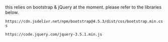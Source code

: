 



this relies on bootstrap & jQuery at the moment. please refer to the libraries below.


`https://cdn.jsdelivr.net/npm/bootstrap@4.5.3/dist/css/bootstrap.min.css`


`https://code.jquery.com/jquery-3.5.1.min.js`

